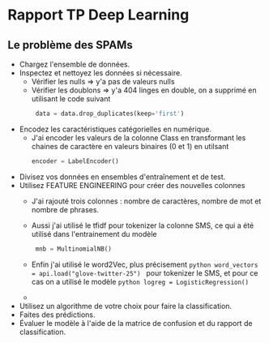 # Rapport TP Deep Learning
## Le problème des SPAMs

- Chargez l'ensemble de données.
- Inspectez et nettoyez les données si nécessaire.
  - Vérifier les nulls => y'a pas de valeurs nulls
  - Vérifier les doublons => y'a 404 linges en double, on a supprimé en utilisant le code suivant
    ```python
     data = data.drop_duplicates(keep='first')
    ```
- Encodez les caractéristiques catégorielles en numérique.
  - J'ai encoder les valeurs de la colonne Class en transformant les chaines de caractère en valeurs binaires (0 et 1) en utilsant
    ```python
    encoder = LabelEncoder()
    ```
- Divisez vos données en ensembles d'entraînement et de test. 
- Utilisez FEATURE ENGINEERING pour créer des nouvelles colonnes
  - J'ai rajouté trois colonnes : nombre de caractères, nombre de mot et nombre de phrases.
  - Aussi j'ai utilisé le tfidf pour tokenizer la colonne SMS, ce qui a été utilisé dans l'entrainement du modèle
    ```python
     mnb = MultinomialNB()
    ```
  - Enfin j'ai utilisé le word2Vec, plus précisement ```python
    word_vectors = api.load("glove-twitter-25")
    ``` pour tokenizer le SMS, et pour ce cas on a utilisé le modèle ```python
    logreg = LogisticRegression()```
    
  -  
- Utilisez un algorithme de votre choix pour faire la classification.
- Faites des prédictions.
- Évaluer le modèle à l'aide de la matrice de confusion et du rapport de classification.
